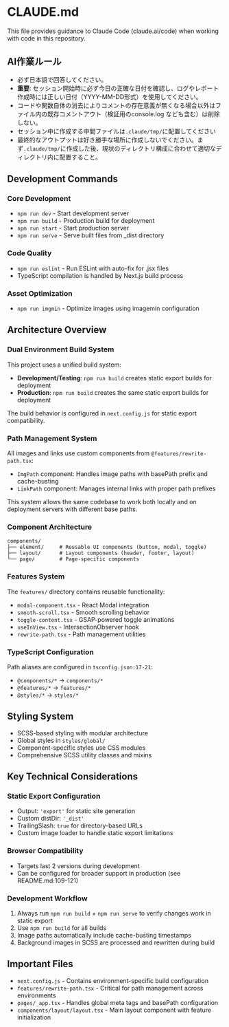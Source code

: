 # CLAUDE.md

This file provides guidance to Claude Code (claude.ai/code) when working with code in this repository.

## AI作業ルール
- 必ず日本語で回答してください。
- **重要**: セッション開始時に必ず今日の正確な日付を確認し、ログやレポート作成時には正しい日付（YYYY-MM-DD形式）を使用してください。
- コードや関数自体の消去によりコメントの存在意義が無くなる場合以外はファイル内の既存コメントアウト（検証用のconsole.log なども含む）は削除しない。
- セッション中に作成する中間ファイルは`.claude/tmp/`に配置してください
- 最終的なアウトプットは好き勝手な場所に作成しないでください。まず`.claude/tmp/`に作成した後、現状のディレクトリ構成に合わせて適切なディレクトリ内に配置すること。

## Development Commands

### Core Development
- `npm run dev` - Start development server
- `npm run build` - Production build for deployment
- `npm run start` - Start production server
- `npm run serve` - Serve built files from _dist directory

### Code Quality
- `npm run eslint` - Run ESLint with auto-fix for .jsx files
- TypeScript compilation is handled by Next.js build process

### Asset Optimization
- `npm run imgmin` - Optimize images using imagemin configuration

## Architecture Overview

### Dual Environment Build System
This project uses a unified build system:
- **Development/Testing**: `npm run build` creates static export builds for deployment
- **Production**: `npm run build` creates the same static export builds for deployment

The build behavior is configured in `next.config.js` for static export compatibility.

### Path Management System
All images and links use custom components from `@features/rewrite-path.tsx`:
- `ImgPath` component: Handles image paths with basePath prefix and cache-busting
- `LinkPath` component: Manages internal links with proper path prefixes

This system allows the same codebase to work both locally and on deployment servers with different base paths.

### Component Architecture
```
components/
├── element/     # Reusable UI components (button, modal, toggle)
├── layout/      # Layout components (header, footer, layout)
└── page/        # Page-specific components
```

### Features System
The `features/` directory contains reusable functionality:
- `modal-component.tsx` - React Modal integration
- `smooth-scroll.tsx` - Smooth scrolling behavior
- `toggle-content.tsx` - GSAP-powered toggle animations
- `useInView.tsx` - IntersectionObserver hook
- `rewrite-path.tsx` - Path management utilities

### TypeScript Configuration
Path aliases are configured in `tsconfig.json:17-21`:
- `@components/*` → `components/*`
- `@features/*` → `features/*`
- `@styles/*` → `styles/*`

## Styling System
- SCSS-based styling with modular architecture
- Global styles in `styles/global/`
- Component-specific styles use CSS modules
- Comprehensive SCSS utility classes and mixins

## Key Technical Considerations

### Static Export Configuration
- Output: `'export'` for static site generation
- Custom distDir: `'_dist'`
- TrailingSlash: `true` for directory-based URLs
- Custom image loader to handle static export limitations

### Browser Compatibility
- Targets last 2 versions during development
- Can be configured for broader support in production (see README.md:109-121)

### Development Workflow
1. Always run `npm run build` + `npm run serve` to verify changes work in static export
2. Use `npm run build` for all builds
3. Image paths automatically include cache-busting timestamps
4. Background images in SCSS are processed and rewritten during build

## Important Files
- `next.config.js` - Contains environment-specific build configuration
- `features/rewrite-path.tsx` - Critical for path management across environments
- `pages/_app.tsx` - Handles global meta tags and basePath configuration
- `components/layout/layout.tsx` - Main layout component with feature initialization
